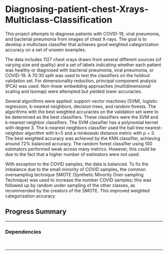 # Diagnosing-patient-chest-Xrays-Multiclass-Classification
This project attempts to diagnose patients with COVID-19, viral pneumonia, and bacterial pneumonia from images of chest X-rays. The goal is to develop a multiclass classifier that achieves good weighted categorization accuracy on a set of unseen examples.

The data includes 1127 chest xrays drawn from several different sources (of varying size and quality) and a set of labels indicating whether each patient was healthy or diagnosed with bacterial pneumonia, viral pneumonia, or COVID-19. A 70:30 split was used to test the classifiers on the holdout validation set. For dimensionality reduction, principal component analysis (PCA) was used. Non-linear embedding approaches (multidimensional scaling and Isomap) were attempted but yielded lower accuracies.

Several algorithms were applied: support-vector machines (SVM), logistic regression, k-nearest neighbors, decision trees, and
random forests. The algorithms with the best weighted accuracies on the validation set were
to be determined as the best classifiers. These classifiers were the SVM and k-nearest neighbor classifiers.
The SVM classifier has a polynomial kernel with degree 3. The k-nearest neighbors classifier used the ball
tree nearest-neighbor algorithm with k=5 and a minkowski distance metric with p = 3. The best weighted accuracy was achieved by the KNN classifier, achieving around 72% balanced accuracy. The random forest classifier using
100 estimators performed weak across many metrics. However, this could be due to the fact that a higher
number of estimators were not used.

With exception to the COVID samples, the data is balanced. To fix the imbalance due to the
small minority of COVID samples, the common oversampling technique SMOTE (Synthetic Minority Over-sampling Technique) was used to increase the number COVID samples; this was followed up by random
under sampling of the other classes, as recommended by the creators of the SMOTE. This improved weighted
categorization accuracy

## Progress Summary

------------------------
### Dependencies

&nbsp;

------------------------

